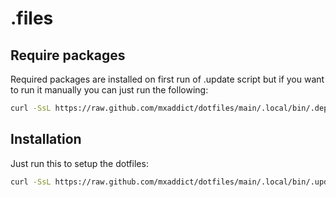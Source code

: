 # .files

## Require packages

Required packages are installed on first run of .update script but if you want
to run it manually you can just run the following:

```sh
curl -SsL https://raw.github.com/mxaddict/dotfiles/main/.local/bin/.deps | sh
```

## Installation

Just run this to setup the dotfiles:

```sh
curl -SsL https://raw.github.com/mxaddict/dotfiles/main/.local/bin/.update | sh
```
